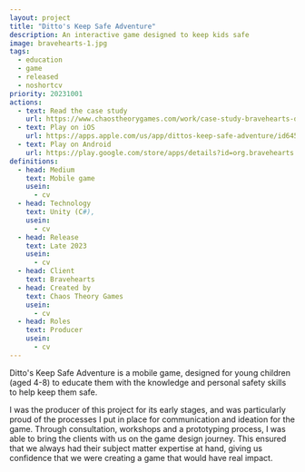 ```yaml
---
layout: project
title: "Ditto's Keep Safe Adventure"
description: An interactive game designed to keep kids safe
image: bravehearts-1.jpg
tags:
  - education
  - game
  - released
  - noshortcv
priority: 20231001
actions:
  - text: Read the case study
    url: https://www.chaostheorygames.com/work/case-study-bravehearts-ditto-keep-safe-adventure
  - text: Play on iOS
    url: https://apps.apple.com/us/app/dittos-keep-safe-adventure/id6451194489
  - text: Play on Android
    url: https://play.google.com/store/apps/details?id=org.bravehearts.dksa
definitions:
  - head: Medium
    text: Mobile game
    usein:
      - cv
  - head: Technology
    text: Unity (C#),
    usein:
      - cv
  - head: Release
    text: Late 2023
    usein:
      - cv
  - head: Client
    text: Bravehearts
  - head: Created by
    text: Chaos Theory Games
    usein:
      - cv
  - head: Roles
    text: Producer
    usein:
      - cv
---
```


Ditto's Keep Safe Adventure is a mobile game, designed for young children (aged 4-8) to educate them with the knowledge and personal safety skills to help keep them safe.

I was the producer of this project for its early stages, and was particularly proud of the processes I put in place for communication and ideation for the game. Through consultation, workshops and a prototyping process, I was able to bring the clients with us on the game design journey. This ensured that we always had their subject matter expertise at hand, giving us confidence that we were creating a game that would have real impact.

